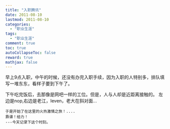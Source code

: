 ```yaml
---
title: "入职腾讯"
date: 2011-08-10
lastmod: 2011-08-10
categories:
  - "职业生涯"
tags:
  - "职业生涯"
comment: true
toc: true
autoCollapseToc: false
reward: true
mathjax: false
---
```

早上9点入职，中午的时候，还没有办完入职手续，因为入职的人特别多，排队填写一堆东东，看样子要到下午了。

   下午吃完饭后，去那像是网吧一样的工位。但是，人与人却是近距离接触的。
   左边是nop,右边是老江，leven，老大在斜对面...
           
    于是开始了在这里的火热激情之旅！....
    靠谱！给力！
    ---今天记录下这个时刻。
